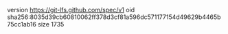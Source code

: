 version https://git-lfs.github.com/spec/v1
oid sha256:8035d39cb60810062ff378d3cf81a596dc571177154d49629b4465b75cc1ab16
size 1735
